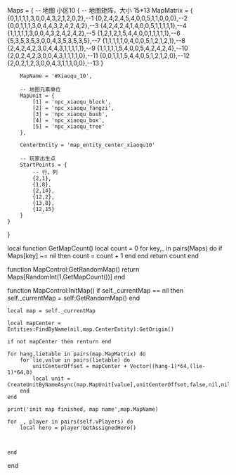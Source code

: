 Maps = {
	-- 地图 小区10
	{
		-- 地图矩阵，大小 15*13
		MapMatrix = {
			{0,1,1,1,1,3,0,0,4,3,2,1,2,0,2},--1
			{0,2,4,2,4,5,4,0,0,5,1,1,0,0,0},--2
			{0,0,1,1,1,3,0,4,4,3,2,4,2,4,2},--3
			{4,2,4,2,4,1,4,0,0,5,1,1,1,1,1},--4
			{1,1,1,1,1,3,0,0,4,3,2,4,2,4,2},--5
			{1,2,1,2,1,5,4,4,0,0,1,1,1,1,1},--6
			{5,3,5,3,5,3,0,0,4,3,5,3,5,3,5},--7
			{1,1,1,1,1,0,4,0,0,5,1,2,1,2,1},--8
			{2,4,2,4,2,3,0,4,4,3,1,1,1,1,1},--9
			{1,1,1,1,1,5,4,0,0,5,4,2,4,2,4},--10
			{2,0,2,4,2,3,0,0,4,3,1,1,1,1,0},--11
			{0,0,1,1,1,5,4,4,0,5,1,2,1,2,0},--12
			{2,0,2,1,2,3,0,0,4,3,1,1,1,0,0},--13
		}

		MapName = '#Xiaoqu_10',

		-- 地图元素单位
		MapUnit = {
			[1] = 'npc_xiaoqu_block',
			[2] = 'npc_xiaoqu_fangzi',
			[3] = 'npc_xiaoqu_bush',
			[4] = 'npc_xiaoqu_box',
			[5] = 'npc_xiaoqu_tree'
		},

		CenterEntity = 'map_entity_center_xiaoqu10'

		-- 玩家出生点
		StartPoints = {
			-- 行，列
			{2,1},
			{1,8},
			{2,14},
			{12,2},
			{13,8},
			{12,15}
		}
	}
}

local function GetMapCount()
	local count = 0
	for key,_ in pairs(Maps) do
		if Maps[key] ~= nil then
			count = count + 1
		end
	end
	return count
end

function MapControl:GetRandomMap()
	return Maps[RandomInt(1,GetMapCount())]
end

function MapControl:InitMap()
	if self._currentMap == nil then
		self._currentMap = self:GetRandomMap()
	end

	local map = self._currentMap

	local mapCenter = Entities:FindByName(nil,map.CenterEntity):GetOrigin()

	if not mapCenter then renturn end

	for hang,lietable in pairs(map.MapMatrix) do
		for lie,value in pairs(lietable) do
			unitCenterOffset = mapCenter + Vector((hang-1)*64,(lie-1)*64,0)
			local unit = CreateUnitByNameAsync(map.MapUnit[value],unitCenterOffset,false,nil,nil,nil,DOTA_TEAM_NOTEAM,self.MapUnitCreatedFinished)
		end
	end

	print('init map finished, map name',map.MapName)

	for _, player in pairs(self.vPlayers) do
		local hero = player:GetAssignedHero()

		
		
	end

end
